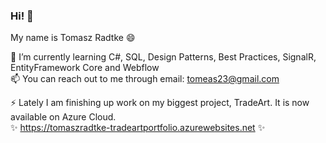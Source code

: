 ### Hi! 👋 <br>
My name is Tomasz Radtke 😄 <br>

🌱 I’m currently learning C#, SQL, Design Patterns, 
 Best Practices, SignalR, EntityFramework Core and Webflow <br>
📫 You can reach out to me through email: tomeas23@gmail.com

⚡ Lately I am finishing up work on my biggest project, TradeArt. It is now available on Azure Cloud.<br>
✨ https://tomaszradtke-tradeartportfolio.azurewebsites.net ✨
<!--
**RadtkeTomasz/RadtkeTomasz** is a ✨ _special_ ✨ repository because its `README.md` (this file) appears on your GitHub profile.

Here are some ideas to get you started:

- 🔭 I’m currently working on ...
- 
- 👯 I’m looking to collaborate on ...
- 🤔 I’m looking for help with ...
- 💬 Ask me about ...
-  ...
-  Pronouns: ...
- 
-->
